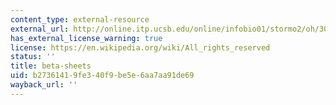 ```yaml
---
content_type: external-resource
external_url: http://online.itp.ucsb.edu/online/infobio01/stormo2/oh/308.html
has_external_license_warning: true
license: https://en.wikipedia.org/wiki/All_rights_reserved
status: ''
title: beta-sheets
uid: b2736141-9fe3-40f9-be5e-6aa7aa91de69
wayback_url: ''
---
```

